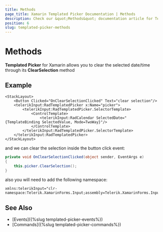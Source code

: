 ```yaml
---
title: Methods
page_title: Xamarin Templated Picker Documentation | Methods
description: Check our &quot;Methods&quot; documentation article for Telerik TemplatedPicker for Xamarin control.
position: 6
slug: templated-picker-methods
---
```


# Methods

**Templated Picker** for Xamarin allows you to clear the selected date/time through its **ClearSelection** method

## Example

```XAML
<StackLayout>
    <Button Clicked="OnClearSelectionClicked" Text="clear selection"/>
    <telerikInput:RadTemplatedPicker x:Name="picker">
        <telerikInput:RadTemplatedPicker.SelectorTemplate>
            <ControlTemplate>
                <telerikInput:RadCalendar SelectedDate="{TemplateBinding SelectedValue, Mode=TwoWay}"/>
            </ControlTemplate>
        </telerikInput:RadTemplatedPicker.SelectorTemplate>
    </telerikInput:RadTemplatedPicker>
</StackLayout>
```

and we can clear the selection inside the button click event:

```C#
private void OnClearSelectionClicked(object sender, EventArgs e)
{
    this.picker.ClearSelection();
}
```

also you will need to add the following namespace:

```XAML
xmlns:telerikInput="clr-namespace:Telerik.XamarinForms.Input;assembly=Telerik.XamarinForms.Input"
```

## See Also

- [Events]({%slug templated-picker-events%})
- [Commands]({%slug templated-picker-commands%})